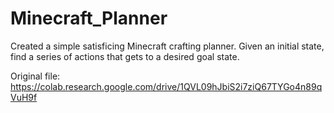 # Minecraft_Planner
Created a simple satisficing Minecraft crafting planner. Given an initial state, find a series of actions that gets to a desired goal state.

Original file: https://colab.research.google.com/drive/1QVL09hJbiS2i7ziQ67TYGo4n89qVuH9f
